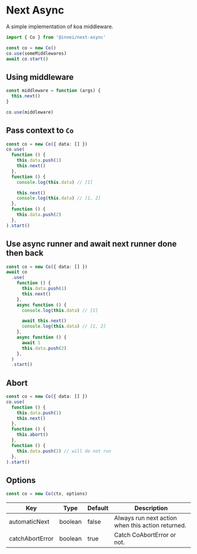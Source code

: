 # Next Async

A simple implementation of koa middleware.

```ts
import { Co } from '@innei/next-async'

const co = new Co()
co.use(someMiddlewares)
await co.start()
```

## Using middleware

```ts
const middleware = function (args) {
  this.next()
}

co.use(middleware)
```

## Pass context to `Co`

```ts
const co = new Co({ data: [] })
co.use(
  function () {
    this.data.push(1)
    this.next()
  },
  function () {
    console.log(this.data) // [1]

    this.next()
    console.log(this.data) // [1, 2]
  },
  function () {
    this.data.push(2)
  },
).start()
```

## Use async runner and await next runner done then back

```ts
const co = new Co({ data: [] })
await co
  .use(
    function () {
      this.data.push(1)
      this.next()
    },
    async function () {
      console.log(this.data) // [1]

      await this.next()
      console.log(this.data) // [1, 2]
    },
    async function () {
      await 1
      this.data.push(2)
    },
  )
  .start()
```

## Abort

```ts
const co = new Co({ data: [] })
co.use(
  function () {
    this.data.push(1)
    this.next()
  },
  function () {
    this.abort()
  },
  function () {
    this.data.push(2) // will do not run
  },
).start()
```

## Options

```ts
const co = new Co(ctx, options)
```

| Key             | Type    | Default | Description                                       |
| --------------- | ------- | ------- | ------------------------------------------------- |
| automaticNext   | boolean | false   | Always run next action when this action returned. |
| catchAbortError | boolean | true    | Catch CoAbortError or not.                        |
